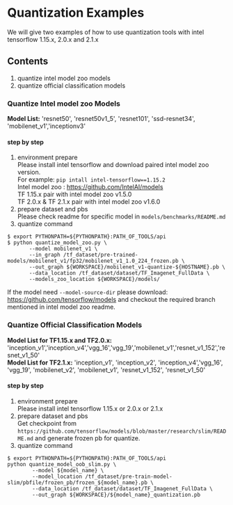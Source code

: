 # Quantization Examples 
We will give two examples of how to use quantization tools with intel tensorflow 1.15.x, 2.0.x and 2.1.x

## Contents
1. quantize intel model zoo models  
2. quantize official classification models  

### Quantize Intel model zoo Models  
<b>Model List:</b> 'resnet50', 'resnet50v1_5', 'resnet101', 'ssd-resnet34', 'mobilenet_v1','inceptionv3'
#### step by step  
1. environment prepare  
Please install intel tensorflow and download paired intel model zoo version.  
For example: `pip intall intel-tensorflow==1.15.2`  
Intel model zoo : https://github.com/IntelAI/models  
TF 1.15.x pair with intel model zoo v1.5.0  
TF 2.0.x & TF 2.1.x pair with intel model zoo v1.6.0  
2. prepare dataset and pbs  
Please check readme for specific model in `models/benchmarks/README.md`
3. quantize command  
```
$ export PYTHONPATH=${PYTHONPATH}:PATH_OF_TOOLS/api
$ python quantize_model_zoo.py \
       --model mobilenet_v1 \
       --in_graph /tf_dataset/pre-trained-models/mobilenet_v1/fp32/mobilenet_v1_1.0_224_frozen.pb \
       --out_graph ${WORKSPACE}/mobilenet_v1-quantize-${HOSTNAME}.pb \
       --data_location /tf_dataset/dataset/TF_Imagenet_FullData \
       --models_zoo_location ${WORKSPACE}/models/
```
If the model need `--model-source-dir` please download: https://github.com/tensorflow/models and checkout the required branch mentioned in intel model zoo readme.

### Quantize Official Classification Models
<b>Model List for TF1.15.x and TF2.0.x:</b> 'inception_v1','inception_v4','vgg_16','vgg_19','mobilenet_v1','resnet_v1_152','resnet_v1_50'  
<b>Model List for TF2.1.x:</b> 'inception_v1', 'inception_v2', 'inception_v4','vgg_16', 'vgg_19', 'mobilenet_v2', 'mobilenet_v1', 'resnet_v1_152', 'resnet_v1_50'  

#### step by step
1. environment prepare  
Please install intel tensorflow 1.15.x or 2.0.x or 2.1.x  
2. prepare dataset and pbs  
Get checkpoint from `https://github.com/tensorflow/models/blob/master/research/slim/README.md` and generate frozen pb for quantize.   
3. quantize command  
```
$ export PYTHONPATH=${PYTHONPATH}:PATH_OF_TOOLS/api
python quantize_model_oob_slim.py \
        --model ${model_name} \
        --model_location /tf_dataset/pre-train-model-slim/pbfile/frozen_pb/frozen_${model_name}.pb \
        --data_location /tf_dataset/dataset/TF_Imagenet_FullData \
        --out_graph ${WORKSPACE}/${model_name}_quantization.pb 
```
